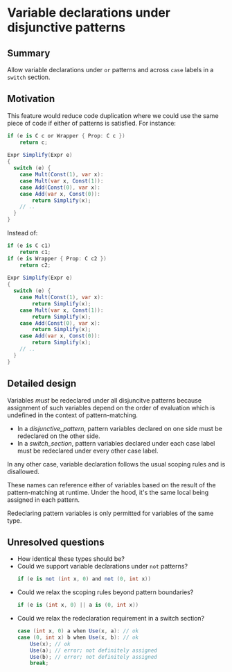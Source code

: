 # Variable declarations under disjunctive patterns

## Summary  

Allow variable declarations under `or` patterns and across `case` labels in a `switch` section.

## Motivation

This feature would reduce code duplication where we could use the same piece of code if either of patterns is satisfied. For instance:
```cs
if (e is C c or Wrapper { Prop: C c })
    return c;
  
Expr Simplify(Expr e)
{
  switch (e) {
    case Mult(Const(1), var x):
    case Mult(var x, Const(1)): 
    case Add(Const(0), var x):
    case Add(var x, Const(0)):
        return Simplify(x);
    // ..
  }
}
```
Instead of:

```cs
if (e is C c1) 
    return c1;
if (e is Wrapper { Prop: C c2 }) 
    return c2;
  
Expr Simplify(Expr e)
{
  switch (e) {
    case Mult(Const(1), var x):
        return Simplify(x);
    case Mult(var x, Const(1)): 
        return Simplify(x);
    case Add(Const(0), var x):
        return Simplify(x);
    case Add(var x, Const(0)):
        return Simplify(x);
    // ..
  }
}
```

## Detailed design

Variables *must* be redeclared under all disjuncitve patterns because assignment of such variables depend on the order of evaluation which is undefined in the context of pattern-matching.

- In a *disjunctive_pattern*, pattern variables declared on one side must be redeclared on the other side.
- In a *switch_section*, pattern variables declared under each case label must be redeclared under every other case label.

In any other case, variable declaration follows the usual scoping rules and is disallowed.

These names can reference either of variables based on the result of the pattern-matching at runtime. Under the hood, it's the same local being assigned in each pattern.

Redeclaring pattern variables is only permitted for variables of the same type.

## Unresolved questions

- How identical these types should be?
- Could we support variable declarations under `not` patterns?
    ```cs
    if (e is not (int x, 0) and not (0, int x))
    ```
- Could we relax the scoping rules beyond pattern boundaries?
    ```cs
    if (e is (int x, 0) || a is (0, int x))
    ```
- Could we relax the redeclaration requirement in a switch section? 
    ```cs
    case (int x, 0) a when Use(x, a): // ok
    case (0, int x) b when Use(x, b): // ok
        Use(x); // ok
        Use(a); // error; not definitely assigned
        Use(b); // error; not definitely assigned
        break;
    ```
